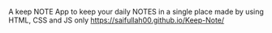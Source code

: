 A keep NOTE App to keep your daily NOTES in a single place made by using HTML, CSS and JS only
https://saifullah00.github.io/Keep-Note/
